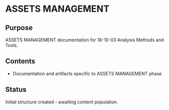 # ASSETS MANAGEMENT

## Purpose
ASSETS MANAGEMENT documentation for 18-10-03 Analysis Methods and Tools.

## Contents
- Documentation and artifacts specific to ASSETS MANAGEMENT phase

## Status
Initial structure created - awaiting content population.
